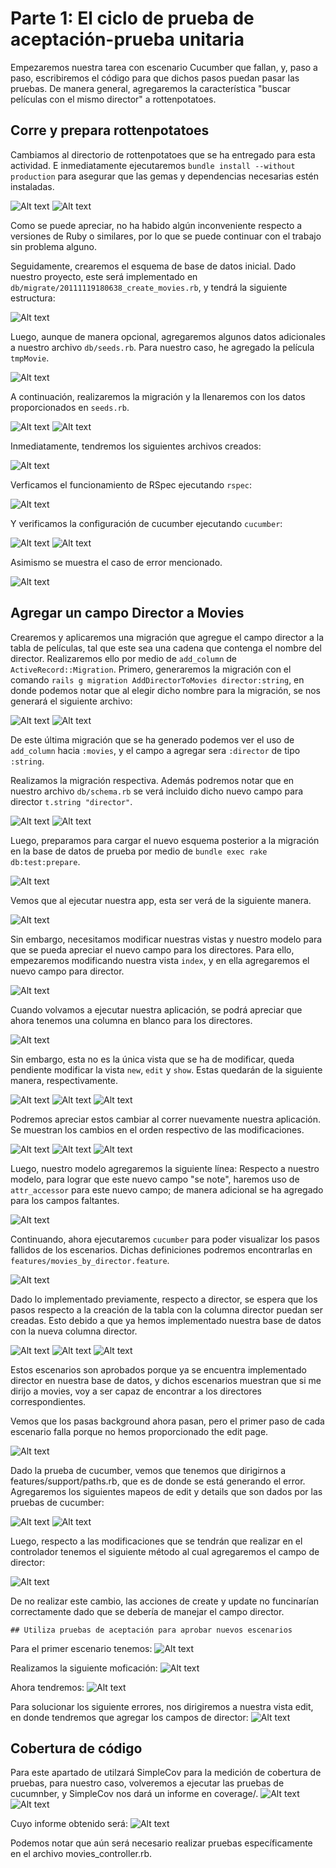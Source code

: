 # Parte 1: El ciclo de prueba de aceptación-prueba unitaria

Empezaremos nuestra tarea con escenario Cucumber que fallan, y, paso a paso, escribiremos el código para que dichos pasos puedan pasar las pruebas. De manera general, agregaremos la característica "buscar películas con el mismo director" a rottenpotatoes. 


## Corre y prepara rottenpotatoes

Cambiamos al directorio de rottenpotatoes que se ha entregado para esta actividad. E inmediatamente ejecutaremos `bundle install --without production` para asegurar que las gemas y dependencias necesarias estén instaladas.

![Alt text](image.png)
![Alt text](image-2.png)

Como se puede apreciar, no ha habido algún inconveniente respecto a versiones de Ruby o similares, por lo que se puede continuar con el trabajo sin problema alguno.


Seguidamente, crearemos el esquema de base de datos inicial. Dado nuestro proyecto, este será implementado en `db/migrate/20111119180638_create_movies.rb`, y tendrá la siguiente estructura:

![Alt text](image-3.png)

Luego, aunque de manera opcional, agregaremos algunos datos adicionales a nuestro archivo `db/seeds.rb`. Para nuestro caso, he agregado la película `tmpMovie`.

![Alt text](image-4.png)


A continuación, realizaremos la migración y la llenaremos con los datos proporcionados en `seeds.rb`.

![Alt text](image-5.png)
![Alt text](image-6.png)


Inmediatamente, tendremos los siguientes archivos creados:

![Alt text](image-7.png)


Verficamos el funcionamiento de RSpec ejecutando `rspec`:

![Alt text](image-8.png)


Y verificamos la configuración de cucumber ejecutando `cucumber`:

![Alt text](image-10.png)
![Alt text](image-11.png)


Asimismo se muestra el caso de error mencionado.

![Alt text](image-12.png)



## Agregar un campo Director a Movies

Crearemos y aplicaremos una migración que agregue el campo director a la tabla de películas, tal que este sea una cadena que contenga el nombre del director. Realizaremos ello por medio de `add_column` de `ActiveRecord::Migration`. Primero, generaremos la migración con el comando `rails g migration AddDirectorToMovies director:string`, en donde podemos notar que al elegir dicho nombre para la migración, se nos generará el siguiente archivo:

![Alt text](image-16.png)
![Alt text](image-17.png)

De este última migración que se ha generado podemos ver el uso de `add_column` hacia `:movies`, y el campo a agregar sera `:director` de tipo `:string`.

Realizamos la migración respectiva. Además podremos notar que en nuestro archivo `db/schema.rb` se verá incluido dicho nuevo campo para director `t.string "director"`.

![Alt text](image-18.png)
![Alt text](image-38.png)


Luego, preparamos para cargar el nuevo esquema posterior a la migración en la base de datos de prueba por medio de `bundle exec rake db:test:prepare`.

![Alt text](image-19.png)


Vemos que al ejecutar nuestra app, esta ser verá de la siguiente manera.

![Alt text](image-20.png)


Sin embargo, necesitamos modificar nuestras vistas y nuestro modelo para que se pueda apreciar el nuevo campo para los directores. Para ello, empezaremos modificando nuestra vista `index`, y en ella agregaremos el nuevo campo para director.

![Alt text](image-23.png)


Cuando volvamos a ejecutar nuestra aplicación, se podrá apreciar que ahora tenemos una columna en blanco para los directores.

![Alt text](image-21.png)


Sin embargo, esta no es la única vista que se ha de modificar, queda pendiente modificar la vista `new`, `edit` y `show`. Estas quedarán de la siguiente manera, respectivamente.

![Alt text](image-39.png)
![Alt text](image-40.png)
![Alt text](image-41.png)


Podremos apreciar estos cambiar al correr nuevamente nuestra aplicación. Se muestran los cambios en el orden respectivo de las modificaciones.

![Alt text](image-42.png)
![Alt text](image-43.png)
![Alt text](image-44.png)


Luego, nuestro modelo agregaremos la siguiente línea:
Respecto a nuestro modelo, para lograr que este nuevo campo "se note", haremos uso de `attr_accessor` para este nuevo campo; de manera adicional se ha agregado para los campos faltantes.

![Alt text](image-45.png)


Continuando, ahora ejecutaremos `cucumber` para poder visualizar los pasos fallidos de los escenarios. Dichas definiciones podremos encontrarlas en `features/movies_by_director.feature`.

![Alt text](image-46.png)


Dado lo implementado previamente, respecto a director, se espera que los pasos respecto a la creación de la tabla con la columna director puedan ser creadas. Esto debido a que ya hemos implementado nuestra base de datos con la nueva columna director.


![Alt text](image-47.png)
![Alt text](image-26.png)
![Alt text](image-25.png)


Estos escenarios son aprobados porque ya se encuentra implementado director en nuestra base de datos, y dichos escenarios muestran que si me dirijo a movies, voy a ser capaz de encontrar a los directores correspondientes.


Vemos que los pasas background ahora pasan, pero el primer paso de cada escenario falla porque no hemos proporcionado the edit page.

![Alt text](image-27.png)


Dado la prueba de cucumber, vemos que tenemos que dirigirnos a features/support/paths.rb, que es de donde se está generando el error. Agregaremos los siguientes mapeos de edit y details que son dados por las pruebas de cucumber:

![Alt text](image-28.png)
![Alt text](image-29.png)


Luego, respecto a las modificaciones que se tendrán que realizar en el controlador tenemos el siguiente método al cual agregaremos el campo de director:

![Alt text](image-30.png)


De no realizar este cambio, las acciones de create y update no funcinarían correctamente dado que se debería de manejar el campo director.



    ## Utiliza pruebas de aceptación para aprobar nuevos escenarios

Para el primer escenario tenemos:
![Alt text](image-31.png)

Realizamos la siguiente moficación:
![Alt text](image-32.png)

Ahora tendremos:
![Alt text](image-33.png)

Para solucionar los siguiente errores, nos dirigiremos a nuestra vista edit, en donde tendremos que agregar los campos de director:
![Alt text](image-34.png)



## Cobertura de código

Para este apartado de utilzará SimpleCov para la medición de cobertura de pruebas, para nuestro caso, volveremos a ejecutar las pruebas de cucumnber, y SimpleCov nos dará un informe en coverage/.
![Alt text](image-35.png)
![Alt text](image-36.png)

Cuyo informe obtenido será:
![Alt text](image-37.png)

Podemos notar que aún será necesario realizar pruebas específicamente en el archivo movies_controller.rb.
